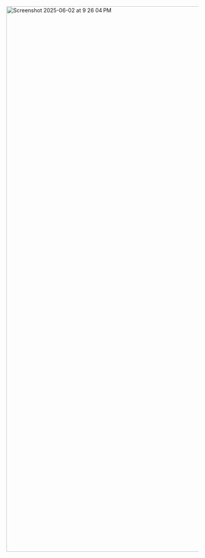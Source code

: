<img width="1431" alt="Screenshot 2025-06-02 at 9 26 04 PM" src="https://github.com/user-attachments/assets/98c96088-31d9-4ce1-87c8-c8c7845e58e5" />
